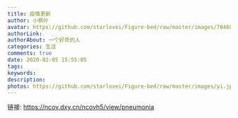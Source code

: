 ```yaml
---
title: 疫情更新
author: 小枫叶
avatar: https://github.com/starlovei/Figure-bed/raw/master/images/78468086_p0.png
authorLink: 
authorAbout: 一个好奇的人
categories: 生活
comments: true
date: 2020-02-05 15:55:05
tags:
keywords:
description:
photos: https://github.com/starlovei/Figure-bed/raw/master/images/yi.jpg
---
```

链接: https://ncov.dxy.cn/ncovh5/view/pneumonia